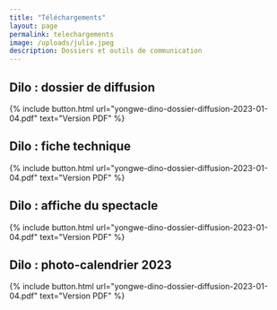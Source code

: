 ```yaml
---
title: "Téléchargements"
layout: page
permalink: telechargements
image: /uploads/julie.jpeg
description: Dossiers et outils de communication
---
```


## Dilo : dossier de diffusion
{% include button.html
 url="yongwe-dino-dossier-diffusion-2023-01-04.pdf"
 text="Version PDF"
%}

## Dilo : fiche technique
{% include button.html
 url="yongwe-dino-dossier-diffusion-2023-01-04.pdf"
 text="Version PDF"
%}

## Dilo : affiche du spectacle
{% include button.html
 url="yongwe-dino-dossier-diffusion-2023-01-04.pdf"
 text="Version PDF"
%}

## Dilo : photo-calendrier 2023
{% include button.html
 url="yongwe-dino-dossier-diffusion-2023-01-04.pdf"
 text="Version PDF"
%}

